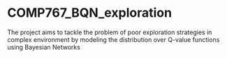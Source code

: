 # COMP767_BQN_exploration
The project aims to tackle the problem of poor exploration strategies in complex environment by modeling the distribution over Q-value functions using Bayesian Networks
